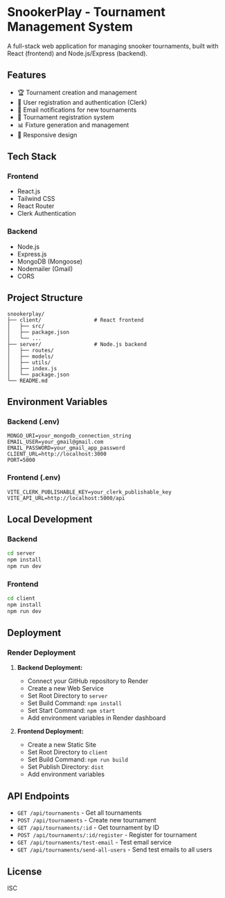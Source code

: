 # SnookerPlay - Tournament Management System

A full-stack web application for managing snooker tournaments, built with React (frontend) and Node.js/Express (backend).

## Features

- 🏆 Tournament creation and management
- 👥 User registration and authentication (Clerk)
- 📧 Email notifications for new tournaments
- 🎯 Tournament registration system
- 📊 Fixture generation and management
- 📱 Responsive design

## Tech Stack

### Frontend

- React.js
- Tailwind CSS
- React Router
- Clerk Authentication

### Backend

- Node.js
- Express.js
- MongoDB (Mongoose)
- Nodemailer (Gmail)
- CORS

## Project Structure

```
snookerplay/
├── client/                 # React frontend
│   ├── src/
│   ├── package.json
│   └── ...
├── server/                 # Node.js backend
│   ├── routes/
│   ├── models/
│   ├── utils/
│   ├── index.js
│   └── package.json
└── README.md
```

## Environment Variables

### Backend (.env)

```
MONGO_URI=your_mongodb_connection_string
EMAIL_USER=your_gmail@gmail.com
EMAIL_PASSWORD=your_gmail_app_password
CLIENT_URL=http://localhost:3000
PORT=5000
```

### Frontend (.env)

```
VITE_CLERK_PUBLISHABLE_KEY=your_clerk_publishable_key
VITE_API_URL=http://localhost:5000/api
```

## Local Development

### Backend

```bash
cd server
npm install
npm run dev
```

### Frontend

```bash
cd client
npm install
npm run dev
```

## Deployment

### Render Deployment

1. **Backend Deployment:**

   - Connect your GitHub repository to Render
   - Create a new Web Service
   - Set Root Directory to `server`
   - Set Build Command: `npm install`
   - Set Start Command: `npm start`
   - Add environment variables in Render dashboard

2. **Frontend Deployment:**
   - Create a new Static Site
   - Set Root Directory to `client`
   - Set Build Command: `npm run build`
   - Set Publish Directory: `dist`
   - Add environment variables

## API Endpoints

- `GET /api/tournaments` - Get all tournaments
- `POST /api/tournaments` - Create new tournament
- `GET /api/tournaments/:id` - Get tournament by ID
- `POST /api/tournaments/:id/register` - Register for tournament
- `GET /api/tournaments/test-email` - Test email service
- `GET /api/tournaments/send-all-users` - Send test emails to all users

## License

ISC
